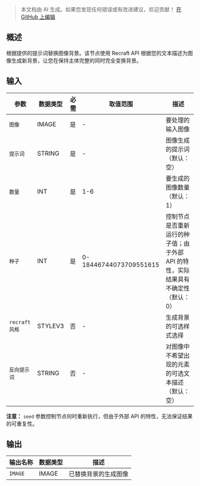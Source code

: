 > 本文档由 AI 生成。如果您发现任何错误或有改进建议，欢迎贡献！ [在 GitHub 上编辑](https://github.com/Comfy-Org/embedded-docs/blob/main/comfyui_embedded_docs/docs/RecraftReplaceBackgroundNode/zh.md)

## 概述

根据提供的提示词替换图像背景。该节点使用 Recraft API 根据您的文本描述为图像生成新背景，让您在保持主体完整的同时完全变换背景。

## 输入

| 参数 | 数据类型 | 必需 | 取值范围 | 描述 |
|-----------|-----------|----------|-------|-------------|
| `图像` | IMAGE | 是 | - | 要处理的输入图像 |
| `提示词` | STRING | 是 | - | 图像生成的提示词（默认：空） |
| `数量` | INT | 是 | 1-6 | 要生成的图像数量（默认：1） |
| `种子` | INT | 是 | 0-18446744073709551615 | 控制节点是否重新运行的种子值；由于外部 API 的特性，实际结果具有不确定性（默认：0） |
| `recraft 风格` | STYLEV3 | 否 | - | 生成背景的可选样式选择 |
| `反向提示词` | STRING | 否 | - | 对图像中不希望出现的元素的可选文本描述（默认：空） |

**注意：** `seed` 参数控制节点何时重新执行，但由于外部 API 的特性，无法保证结果的可重复性。

## 输出

| 输出名称 | 数据类型 | 描述 |
|-------------|-----------|-------------|
| `IMAGE` | IMAGE | 已替换背景的生成图像 |
